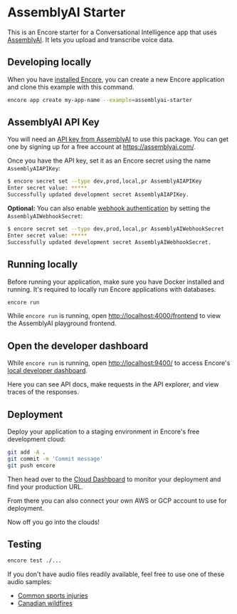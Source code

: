 # AssemblyAI Starter

This is an Encore starter for a Conversational Intelligence app that uses [AssemblyAI](https://assemblyai.com). It lets you upload and transcribe voice data.

## Developing locally

When you have [installed Encore](https://encore.dev/docs/install), you can create a new Encore application and clone this example with this command.

```bash
encore app create my-app-name --example=assemblyai-starter
```

## AssemblyAI API Key

You will need an [API key from AssemblyAI](https://www.assemblyai.com/dashboard/signup) to use this package. You can get one by signing up for a free account at https://assemblyai.com/.

Once you have the API key, set it as an Encore secret using the name `AssemblyAIAPIKey`:

```bash
$ encore secret set --type dev,prod,local,pr AssemblyAIAPIKey
Enter secret value: *****
Successfully updated development secret AssemblyAIAPIKey.
```

**Optional:** You can also enable [webhook authentication](https://www.assemblyai.com/docs/getting-started/webhooks#authenticate-webhook-deliveries) by setting the `AssemblyAIWebhookSecret`:

```bash
$ encore secret set --type dev,prod,local,pr AssemblyAIWebhookSecret
Enter secret value: *****
Successfully updated development secret AssemblyAIWebhookSecret.
```

## Running locally

Before running your application, make sure you have Docker installed and running. It's required to locally run Encore applications with databases.

```bash
encore run
```

While `encore run` is running, open <http://localhost:4000/frontend> to view the AssemblyAI playground frontend.

## Open the developer dashboard

While `encore run` is running, open [http://localhost:9400/](http://localhost:9400/) to access Encore's [local developer dashboard](https://encore.dev/docs/observability/dev-dash).

Here you can see API docs, make requests in the API explorer, and view traces of the responses.

## Deployment

Deploy your application to a staging environment in Encore's free development cloud:

```bash
git add -A .
git commit -m 'Commit message'
git push encore
```

Then head over to the [Cloud Dashboard](https://app.encore.dev) to monitor your deployment and find your production URL.

From there you can also connect your own AWS or GCP account to use for deployment.

Now off you go into the clouds!

## Testing

```bash
encore test ./...
```

If you don't have audio files readily available, feel free to use one of these audio samples:

- [Common sports injuries](https://storage.googleapis.com/aai-web-samples/5_common_sports_injuries.mp3)
- [Canadian wildfires](https://github.com/AssemblyAI-Examples/audio-examples/raw/main/20230607_me_canadian_wildfires.mp3)

